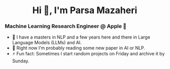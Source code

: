 <h1 align="center">Hi 👋, I'm Parsa Mazaheri</h1>

<h3>Machine Learning Research Engineer @ Apple </h2>

<!--
<p align="left"> 
  <img src="https://komarev.com/ghpvc/?username=parsa-mz&label=Profile%20views&color=0e75b6&style=flat" alt="parsa-mz" /> 
</p>
-->

- 🔭 I have a masters in NLP and a few years here and there in Large Language Models (LLMs) and AI. 
- 🌱 Right now I’m probably reading some new paper in AI or NLP. 
- ⚡ Fun fact: Sometimes I start random projects on Friday and archive it by Sunday.
  
<!--
<img align="left" width="45%" src="https://github-readme-stats.vercel.app/api?username=parsa-mz&show_icons=true&theme=radical" />

<img align="left" width="40%" src="https://github-readme-stats.vercel.app/api/top-langs/?username=parsa-mz&theme=radical" />
-->


<!--
Here are some ideas to get you started:

- 🔭 I’m currently working on ...
- 🌱 I’m currently learning ...
- 👯 I’m looking to collaborate on ...
- 🤔 I’m looking for help with ...
- 💬 Ask me about ...
- 📫 How to reach me: ...
- 😄 Pronouns: ...
- ⚡ Fun fact: ...
-->

